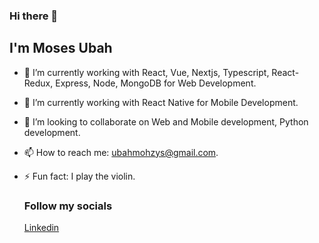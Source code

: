 ### Hi there 👋

## I'm Moses Ubah


- 🔭 I’m currently working with React, Vue, Nextjs, Typescript, React-Redux, Express, Node, MongoDB for Web Development.
- 🌱 I’m currently working with React Native for Mobile Development.
- 👯 I’m looking to collaborate on Web and Mobile development, Python development.
- 📫 How to reach me: ubahmohzys@gmail.com.
- ⚡ Fun fact: I play the violin.


  ### Follow my socials<br>

  [Linkedin](https://www.linkedin.com/in/moses-ubah-887619109/)
